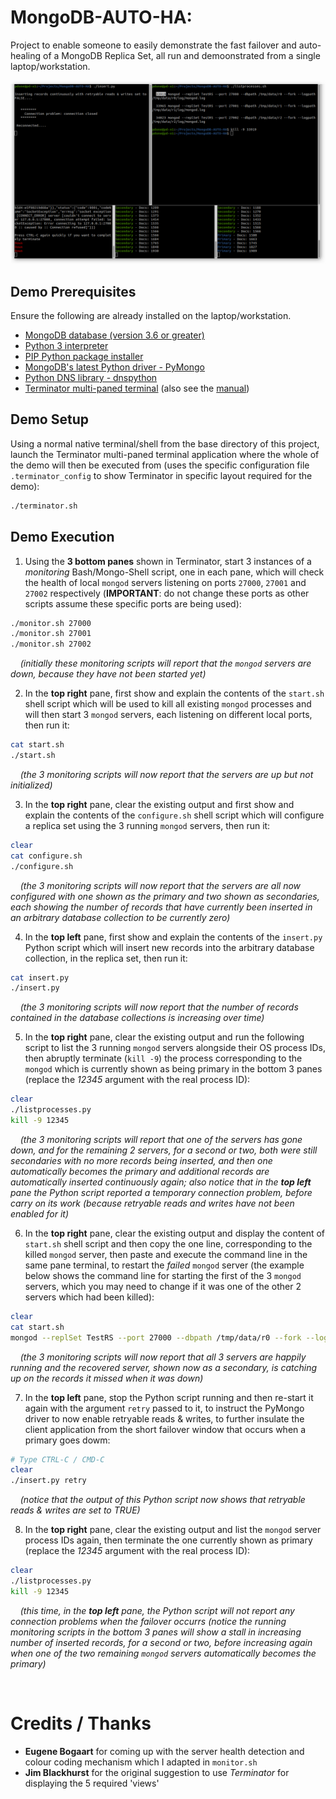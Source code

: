 # MongoDB-AUTO-HA: 

Project to enable someone to easily demonstrate the fast failover and auto-healing of a MongoDB Replica Set, all run and demoonstrated from a single laptop/workstation.

 ![Demo UI](.auto_ha.png)

## Demo Prerequisites

Ensure the following are already installed on the laptop/workstation.

- [MongoDB database (version 3.6 or greater)](https://docs.mongodb.com/manual/installation/)
- [Python 3 interpreter](https://www.python.org/downloads/)
- [PIP Python package installer](https://pip.pypa.io/en/stable/installing/)
- [MongoDB's latest Python driver - PyMongo](https://api.mongodb.com/python/current/installation.html)
- [Python DNS library - dnspython](https://pypi.org/project/dnspython/)
- [Terminator multi-paned terminal](https://gnometerminator.blogspot.com/p/introduction.html) (also see the [manual](https://terminator-gtk3.readthedocs.io/))


## Demo Setup

Using a normal native terminal/shell from the base directory of this project, launch the Terminator multi-paned terminal application where the whole of the demo will then be executed from (uses the specific configuration file `.terminator_config` to show Terminator in specific layout required for the demo):
```bash
./terminator.sh
```

## Demo Execution

1. Using the __3 bottom panes__ shown in Terminator, start 3 instances of a _monitoring_ Bash/Mongo-Shell script, one in each pane, which will check the health of local `mongod` servers listening on ports `27000`, `27001` and `27002` respectively (__IMPORTANT__: do not change these ports as other scripts assume these specific ports are being used):
```bash
./monitor.sh 27000
./monitor.sh 27001
./monitor.sh 27002
```

&nbsp;&nbsp;&nbsp;&nbsp;_(initially these monitoring scripts will report that the `mongod` servers are down, because they have not been started yet)_

2. In the __top right__ pane, first show and explain the contents of the `start.sh` shell script which will be used to kill all existing `mongod` processes and will then start 3 `mongod` servers, each listening on different local ports, then run it:
```bash
cat start.sh
./start.sh
```

&nbsp;&nbsp;&nbsp;&nbsp;_(the 3 monitoring scripts will now report that the servers are up but not initialized)_

3. In the __top right__ pane, clear the existing output and first show and explain the contents of the `configure.sh` shell script which will configure a replica set using the 3 running `mongod` servers, then run it:
```bash
clear
cat configure.sh
./configure.sh
```

&nbsp;&nbsp;&nbsp;&nbsp;_(the 3 monitoring scripts will now report that the servers are all now configured with one shown as the primary and two shown as secondaries, each showing the number of records that have currently been inserted in an arbitrary database collection to be currently zero)_

4. In the __top left__ pane, first show and explain the contents of the `insert.py` Python script which will insert new records into the arbitrary database collection, in the replica set, then run it:
```bash
cat insert.py
./insert.py
```

&nbsp;&nbsp;&nbsp;&nbsp;_(the 3 monitoring scripts will now report that the number of records contained in the database collections is increasing over time)_

5. In the __top right__ pane, clear the existing output and run the following script to list the 3 running `mongod` servers alongside their OS process IDs, then abruptly terminate (`kill -9`) the process corresponding to the `mongod` which is currently shown as being primary in the bottom 3 panes (replace the _12345_ argument with the real process ID):
```bash
clear
./listprocesses.py
kill -9 12345
```

&nbsp;&nbsp;&nbsp;&nbsp;_(the 3 monitoring scripts will report that one of the servers has gone down, and for the remaining 2 servers, for a second or two, both were still secondaries with no more records being inserted, and then one automatically becomes the primary and additional records are automatically inserted continuously again; also notice that in the **top left** pane the Python script reported a temporary connection problem, before carry on its work (because retryable reads and writes have not been enabled for it)_

6. In the __top right__ pane, clear the existing output and display the content of `start.sh` shell script and then copy the one line, corresponding to the killed `mongod` server, then paste and execute the command line in the same pane terminal, to restart the _failed_ `mongod` server (the example below shows the command line for starting the first of the 3 `mongod` servers, which you may need to change if it was one of the other 2 servers which had been killed):
```bash
clear
cat start.sh
mongod --replSet TestRS --port 27000 --dbpath /tmp/data/r0 --fork --logpath /tmp/data/r0/log/mongod.log
```

&nbsp;&nbsp;&nbsp;&nbsp;_(the 3 monitoring scripts will now report that all 3 servers are happily running and the recovered server, shown now as a secondary, is catching up on the records it missed when it was down)_

7. In the __top left__ pane, stop the Python script running and then re-start it again with the argument `retry` passed to it, to instruct the PyMongo driver to now enable retryable reads & writes, to further insulate the client application from the short failover window that occurs when a primary goes dowm:

```bash
# Type CTRL-C / CMD-C
clear
./insert.py retry
```

&nbsp;&nbsp;&nbsp;&nbsp;_(notice that the output of this Python script now shows that retryable reads & writes are set to TRUE)_

8. In the __top right__ pane, clear the existing output and list the `mongod` server process IDs again, then terminate the one currently shown as primary (replace the _12345_ argument with the real process ID):
```bash
clear
./listprocesses.py
kill -9 12345
```

&nbsp;&nbsp;&nbsp;&nbsp;_(this time, in the **top left** pane, the Python script will not report any connection problems when the failover occurrs (notice the running monitoring scripts in the bottom 3 panes will show a stall in increasing number of inserted records, for a second or two, before increasing again when one of the two remaining `mongod` servers automatically becomes the primary)_

&nbsp;

# Credits / Thanks

* __Eugene Bogaart__ for coming up with the server health detection and colour coding mechanism which I adapted in `monitor.sh`
* __Jim Blackhurst__ for the original suggestion to use _Terminator_ for displaying the 5 required 'views'

